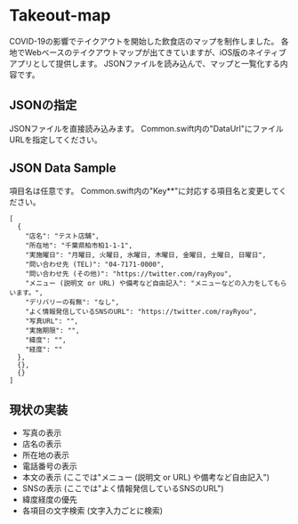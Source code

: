 # Takeout-map
COVID-19の影響でテイクアウトを開始した飲食店のマップを制作しました。
各地でWebベースのテイクアウトマップが出てきていますが、iOS版のネイティブアプリとして提供します。
JSONファイルを読み込んで、マップと一覧化する内容です。

## JSONの指定
JSONファイルを直接読み込みます。
Common.swift内の"DataUrl"にファイルURLを指定してください。

## JSON Data Sample
項目名は任意です。
Common.swift内の"Key**"に対応する項目名と変更してください。
```
[
  {
    "店名": "テスト店舗",
    "所在地": "千葉県柏市柏1-1-1",
    "実施曜日": "月曜日, 火曜日, 水曜日, 木曜日, 金曜日, 土曜日, 日曜日",
    "問い合わせ先 (TEL)": "04-7171-0000",
    "問い合わせ先 (その他)": "https://twitter.com/rayRyou",
    "メニュー (説明文 or URL) や備考など自由記入": "メニューなどの入力をしてもらいます。",
    "デリバリーの有無": "なし",
    "よく情報発信しているSNSのURL": "https://twitter.com/rayRyou",
    "写真URL": "",
    "実施期限": "",
    "緯度": "",
    "経度": ""
  },
  {},
  {}
]
```

## 現状の実装
- 写真の表示
- 店名の表示
- 所在地の表示
- 電話番号の表示
- 本文の表示 (ここでは"メニュー (説明文 or URL) や備考など自由記入")
- SNSの表示 (ここでは"よく情報発信しているSNSのURL")
- 緯度経度の優先
- 各項目の文字検索 (文字入力ごとに検索)
